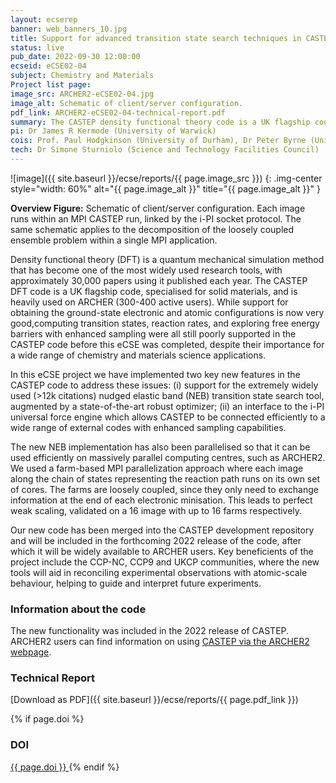 ```yaml
---
layout: ecserep
banner: web_banners_10.jpg
title: Support for advanced transition state search techniques in CASTEP
status: live
pub_date: 2022-09-30 12:00:00
ecseid: eCSE02-04
subject: Chemistry and Materials
Project list page:
image_src: ARCHER2-eCSE02-04.jpg
image_alt: Schematic of client/server configuration.
pdf_link: ARCHER2-eCSE02-04-technical-report.pdf
summary: The CASTEP density functional theory code is a UK flagship code, specialised for solid materials, and is heavily used on ARCHER2 (300-400 active users). While support for obtaining the ground-state electronic and atomic configurations is now very good, computing transition states, reaction rates, and exploring free energy barriers with enhanced sampling were relatively poorly supported before this eCSE was completed, despite their importance for a wide range of chemistry and materials science applications. We have implemented two key new features in the CASTEP code to address these issues&colon; (i) support for the widely used nudged elastic band (NEB) transition state search tool, augmented by a state-of-the-art robust optimizer; (ii) an interface to the i-PI universal force engine, which allows CASTEP to be connected efficiently to a range of external codes with enhanced sampling capabilities. The new tools will aid in reconciling experimental observations with atomic-scale behaviour, helping to guide and interpret future experiments.
pi: Dr James R Kermode (University of Warwick)
cois: Prof. Paul Hodgkinson (University of Durham), Dr Peter Byrne (University of York), Dr Phil Hasnip (University of York), Prof Matt Probert (University of York) 
tech: Dr Simone Sturniolo (Science and Technology Facilities Council)
---
```




![image]({{ site.baseurl }}/ecse/reports/{{ page.image_src }})
{: .img-center style="width: 60%" alt="{{ page.image_alt }}" title="{{ page.image_alt }}" }



**Overview Figure:** Schematic of  client/server configuration. Each image runs within an MPI CASTEP run, linked by the i-PI socket protocol. The same schematic applies to the decomposition of the loosely coupled ensemble problem within a single MPI application.



Density functional theory (DFT) is a quantum mechanical simulation method that has become one of the most widely used research tools, with approximately 30,000 papers using it published each year. The CASTEP DFT code is a UK flagship code, specialised for solid materials, and is heavily used on ARCHER (300-400 active users). While support for obtaining the ground-state electronic and atomic configurations is now very good,computing transition states, reaction rates, and exploring free energy barriers with enhanced sampling were all still poorly supported in the CASTEP code  before this eCSE was completed, despite their importance for a wide range of chemistry and materials science applications. 

In this eCSE project we have implemented two key new features in the CASTEP code to address these issues: (i) support for the extremely widely used (>12k citations) nudged elastic band (NEB) transition state search tool, augmented by a state-of-the-art robust optimizer; (ii) an interface to the i-PI universal force engine which allows CASTEP to be connected efficiently to a wide range of external codes with enhanced sampling capabilities.

The new NEB implementation has also been parallelised so that it can be used efficiently on massively parallel computing centres, such as ARCHER2. We used a farm-based MPI parallelization approach where each image along the chain of states representing the reaction path runs on its own set of cores. The farms are loosely coupled, since they only need to exchange information at the end of each electronic minisation. This leads to perfect weak scaling, validated on a 16 image with up to 16 farms respectively.

Our new code has been merged into the CASTEP development repository and will be included in the forthcoming 2022 release of the code, after which it will be widely available to ARCHER users. Key beneficients of the project include the CCP-NC, CCP9 and UKCP communities, where the new tools will aid in reconciling experimental observations with atomic-scale behaviour, helping to guide and interpret future experiments.


### Information about the code

 
The new functionality was included in the 2022 release of CASTEP. ARCHER2 users can find information on using [CASTEP via the ARCHER2 webpage](https://docs.archer2.ac.uk/research-software/castep).


### Technical Report

[Download as PDF]({{ site.baseurl }}/ecse/reports/{{ page.pdf_link }}) 

{% if page.doi  %}
### DOI
  <a href="https://doi.org/{{ page.doi }}">
     {{ page.doi }}
  </a>
{% endif %}
